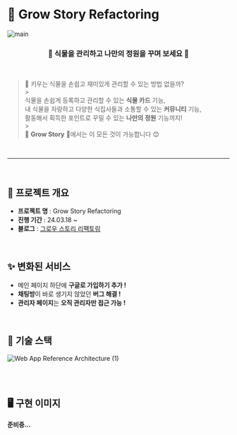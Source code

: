 # 🌳 Grow Story Refactoring

![main](https://github.com/nalsae/seb45_main_011/assets/101828759/1d9742ff-27eb-4ac2-8e59-d56bbade03d3)

<main align="center">
    <h3 align="center">🌱 식물을 관리하고 나만의 정원을 꾸며 보세요 🌱</h3> 
</main>

<br>

> 🤔 키우는 식물을 손쉽고 재미있게 관리할 수 있는 방법 없을까? <br> > <br>
> 식물을 손쉽게 등록하고 관리할 수 있는 **식물 카드** 기능, <br>
> 내 식물을 자랑하고 다양한 식집사들과 소통할 수 있는 **커뮤니티** 기능, <br>
> 활동해서 획득한 포인트로 꾸밀 수 있는 **나만의 정원** 기능까지! <br> > <br>
> 🌳 **Grow Story** 🌳에서는 이 모든 것이 가능합니다 😊

<br>

---

<br>

## 🚩 프로젝트 개요

- **프로젝트 명** : Grow Story Refactoring
- **진행 기간** : 24.03.18 ~
- **블로그** : [그로우 스토리 리팩토링](https://dokite-99.tistory.com/category/%ED%86%BA%EC%95%84%EB%B3%B4%EA%B8%B0/%EA%B7%B8%EB%A1%9C%EC%9A%B0%20%EC%8A%A4%ED%86%A0%EB%A6%AC%28Grow%20Story%29%20%EB%A6%AC%ED%8C%A9%ED%86%A0%EB%A7%81)

<br>

## ✨ 변화된 서비스

<ul>
    <li>메인 페이지 하단에 <b>구글로 가입하기 추가 !</b></li>
    <li><b>채팅방</b>이 바로 생기지 않았던 <b>버그 해결 !</b></li>
    <li><b>관리자 페이지</b>는 <b>오직 관리자만 접근 가능 !</b></li>
</ul>

<br>

## 🔧 기술 스택

![Web App Reference Architecture (1)](https://github.com/nalsae/seb45_main_011/assets/101828759/86f50a74-2e0c-4a5d-8865-45e95f595593)

<br>

<br>

## 🖥 구현 이미지 
<b>준비중...<b>

<br>
